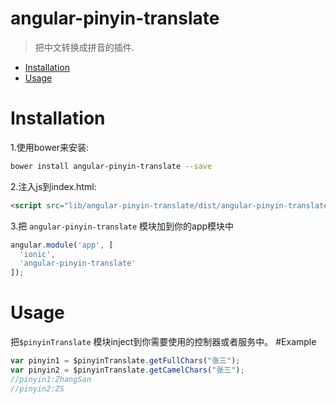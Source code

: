 angular-pinyin-translate
================

> 把中文转换成拼音的插件.

- [Installation](#installation)
- [Usage](#usage)

# Installation

1.使用bower来安装:
```bash
bower install angular-pinyin-translate --save
```

2.注入js到index.html:
```html
<script src="lib/angular-pinyin-translate/dist/angular-pinyin-translate.js"></script>
```

3.把 `angular-pinyin-translate` 模块加到你的app模块中
```javascript
angular.module('app', [
  'ionic',
  'angular-pinyin-translate'
]);
```

# Usage

把`$pinyinTranslate` 模块inject到你需要使用的控制器或者服务中。
#Example
```javascript
var pinyin1 = $pinyinTranslate.getFullChars("张三");
var pinyin2 = $pinyinTranslate.getCamelChars("张三");
//pinyin1:ZhangSan
//pinyin2:ZS
```
